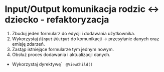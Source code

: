 # Input/Output komunikacja rodzic <-> dziecko - refaktoryzacja

1. Zbuduj jeden formularz do edycji i dodawania użytkownika.
2. Wykorzystaj `@Input` `@Output` do komunikacji -> przesyłanie danych oraz emisję zdarzeń.
3. Zastąp istniejące formularze tym jednym nowym.
4. Obsłuż proces dodawania i aktualizacji danych.


* Wykorzystaj dyrektywę`
``` @ViewChild()```
